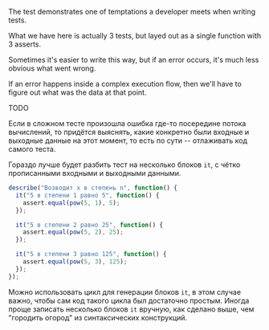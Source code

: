 The test demonstrates one of temptations a developer meets when writing tests.

What we have here is actually 3 tests, but layed out as a single function with 3 asserts.

Sometimes it's easier to write this way, but if an error occurs, it's much less obvious what went wrong.

If an error happens inside a complex execution flow, then we'll have to figure out what was the data at that point.

TODO

Если в сложном тесте произошла ошибка где-то посередине потока вычислений, то придётся выяснять, какие конкретно были входные и выходные данные на этот момент, то есть по сути -- отлаживать код самого теста.

Гораздо лучше будет разбить тест на несколько блоков `it`, с чётко прописанными входными и выходными данными.

```js
describe("Возводит x в степень n", function() {
  it("5 в степени 1 равно 5", function() {
    assert.equal(pow(5, 1), 5);
  });

  it("5 в степени 2 равно 25", function() {
    assert.equal(pow(5, 2), 25);
  });

  it("5 в степени 3 равно 125", function() {
    assert.equal(pow(5, 3), 125);
  });
});
```

Можно использовать цикл для генерации блоков `it`, в этом случае важно, чтобы сам код такого цикла был достаточно простым. Иногда проще записать несколько блоков `it` вручную, как сделано выше, чем "городить огород" из синтаксических конструкций.
